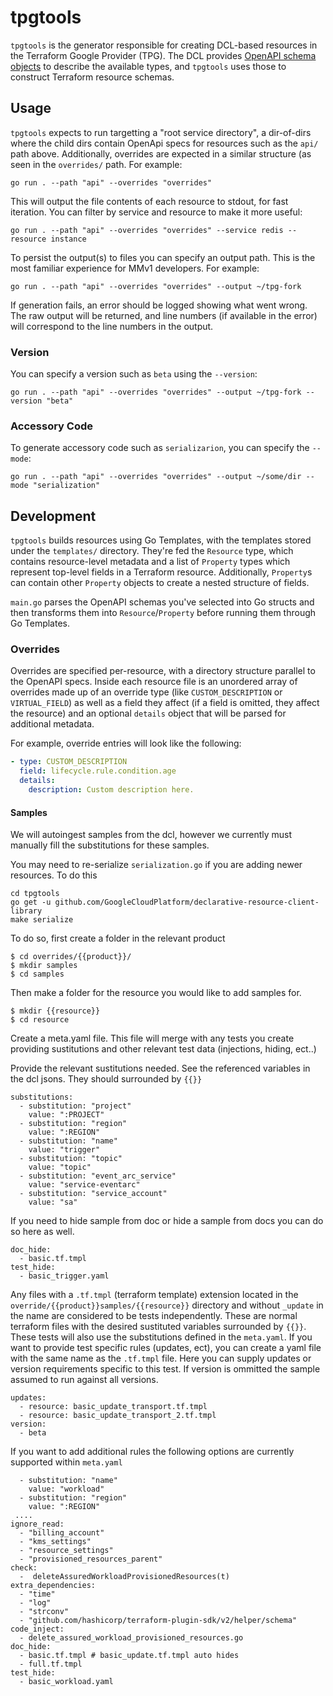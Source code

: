 # tpgtools

`tpgtools` is the generator responsible for creating DCL-based resources in the
Terraform Google Provider (TPG). The DCL provides [OpenAPI schema objects](https://swagger.io/specification/#schema-object)
to describe the available types, and `tpgtools` uses those to construct
Terraform resource schemas.

## Usage

`tpgtools` expects to run targetting a "root service directory", a dir-of-dirs
where the child dirs contain OpenApi specs for resources such as the `api/` path
above. Additionally, overrides are expected in a similar structure (as seen in
the `overrides/` path. For example:

```
go run . --path "api" --overrides "overrides"
```

This will output the file contents of each resource to stdout, for fast
iteration. You can filter by service and resource to make it more useful:

```
go run . --path "api" --overrides "overrides" --service redis --resource instance
```

To persist the output(s) to files you can specify an output path. This is the
most familiar experience for MMv1 developers. For example:

```
go run . --path "api" --overrides "overrides" --output ~/tpg-fork
```

If generation fails, an error should be logged showing what went wrong. The raw
output will be returned, and line numbers (if available in the error) will
correspond to the line numbers in the output.

### Version

You can specify a version such as `beta` using the `--version`:


```
go run . --path "api" --overrides "overrides" --output ~/tpg-fork --version "beta"
```

### Accessory Code

To generate accessory code such as `serializarion`, you can specify the `--mode`:

```
go run . --path "api" --overrides "overrides" --output ~/some/dir --mode "serialization"
```

## Development

`tpgtools` builds resources using Go Templates, with the templates stored under
the `templates/` directory. They're fed the `Resource` type, which contains
resource-level metadata and a list of `Property` types which represent top-level
fields in a Terraform resource. Additionally, `Property`s can contain other
`Property` objects to create a nested structure of fields.

`main.go` parses the OpenAPI schemas you've selected into Go structs and then
transforms them into `Resource`/`Property` before running them through Go
Templates.

### Overrides

Overrides are specified per-resource, with a directory structure parallel to the
OpenAPI specs. Inside each resource file is an unordered array of overrides made
up of an override type (like `CUSTOM_DESCRIPTION` or `VIRTUAL_FIELD`) as well as
a field they affect (if a field is omitted, they affect the resource) and an
optional `details` object that will be parsed for additional metadata.

For example, override entries will look like the following:

```yaml
- type: CUSTOM_DESCRIPTION
  field: lifecycle.rule.condition.age
  details:
    description: Custom description here.
```

#### Samples

We will autoingest samples from the dcl, however we currently must
manually fill the substitutions for these samples.

You may need to re-serialize `serialization.go` if you are adding newer resources.
To do this
```
cd tpgtools
go get -u github.com/GoogleCloudPlatform/declarative-resource-client-library
make serialize
```

To do so, first create a folder in the relevant product
```
$ cd overrides/{{product}}/
$ mkdir samples
$ cd samples
```

Then make a folder for the resource you would like to add samples for.
```
$ mkdir {{resource}}
$ cd resource
```

Create a meta.yaml file. This file will merge with any tests you create
providing sustitutions and other relevant test data (injections, hiding, ect..)

Provide the relevant sustitutions needed. See the referenced variables in the dcl
jsons. They should surrounded by `{{}}`
```
substitutions:
  - substitution: "project"
    value: ":PROJECT"
  - substitution: "region"
    value: ":REGION"
  - substitution: "name"
    value: "trigger"
  - substitution: "topic"
    value: "topic"
  - substitution: "event_arc_service"
    value: "service-eventarc"
  - substitution: "service_account"
    value: "sa"
```

If you need to hide sample from doc or hide a sample from docs you can do so here as well.
```
doc_hide:
  - basic.tf.tmpl
test_hide:
  - basic_trigger.yaml
```

Any files with a `.tf.tmpl` (terraform template) extension located in the `override/{{product}}samples/{{resource}}` directory
and without `_update` in the name are considered to be tests independently.
These are normal terraform files with the desired sustituted variables surrounded by `{{}}`.
These tests will also use the substitutions defined in the `meta.yaml`. If you want to provide test specific
rules (updates, ect), you can create a yaml file with the same name as the `.tf.tmpl` file. Here you can supply updates
or version requirements specific to this test. If version is ommitted the sample assumed to run against all versions.
```
updates:
  - resource: basic_update_transport.tf.tmpl
  - resource: basic_update_transport_2.tf.tmpl
version:
  - beta
```

If you want to add additional rules the following options are currently supported within `meta.yaml`
```
  - substitution: "name"
    value: "workload"
  - substitution: "region"
    value: ":REGION"
 ....
ignore_read:
  - "billing_account"
  - "kms_settings"
  - "resource_settings"
  - "provisioned_resources_parent"
check:
  -  deleteAssuredWorkloadProvisionedResources(t)
extra_dependencies:
  - "time"
  - "log"
  - "strconv"
  - "github.com/hashicorp/terraform-plugin-sdk/v2/helper/schema"
code_inject:
  - delete_assured_workload_provisioned_resources.go
doc_hide:
  - basic.tf.tmpl # basic_update.tf.tmpl auto hides
  - full.tf.tmpl
test_hide:
  - basic_workload.yaml
```